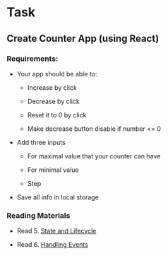 # Task

## Create Counter App (using React)

### Requirements:

* Your app should be able to:

    - Increase by click

    - Decrease by click

    - Reset it to 0 by click

    - Make decrease button disable if number <= 0

* Add three inputs

    - For maximal value that your counter can have

    - For minimal value

    - Step

* Save all info in local storage

### Reading Materials

* Read 5. [State and Lifecycle](https://reactjs.org/docs/state-and-lifecycle.html)

* Read 6. [Handling Events](https://reactjs.org/docs/handling-events.html)